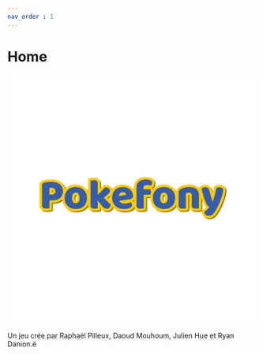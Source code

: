 ```yaml
---
nav_order : 1
---
```

# Home

![](assets/logo-p-big.png)

Un jeu crée par Raphaël Pilleux, Daoud Mouhoum, Julien Hue et Ryan Danion.ë